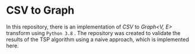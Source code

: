# CSV to Graph
In this repository, there is an implementation of *CSV* to *Graph&lt;V, E>* transform using `Python 3.8` . The repository was created to validate the results of the TSP algorithm using a naive approach, which is implemented here.
